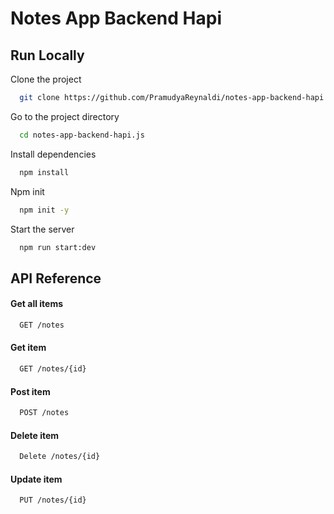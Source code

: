 
# Notes App Backend Hapi




## Run Locally

Clone the project

```bash
  git clone https://github.com/PramudyaReynaldi/notes-app-backend-hapi.js.git
```

Go to the project directory

```bash
  cd notes-app-backend-hapi.js
```

Install dependencies

```bash
  npm install
```

Npm init

```bash
  npm init -y
```

Start the server

```bash
  npm run start:dev
```




## API Reference

#### Get all items

```bash
  GET /notes
```


#### Get item

```bash
  GET /notes/{id}
```


#### Post item

```bash
  POST /notes
```

#### Delete item

```bash
  Delete /notes/{id}
```

#### Update item

```bash
  PUT /notes/{id}
```


    
